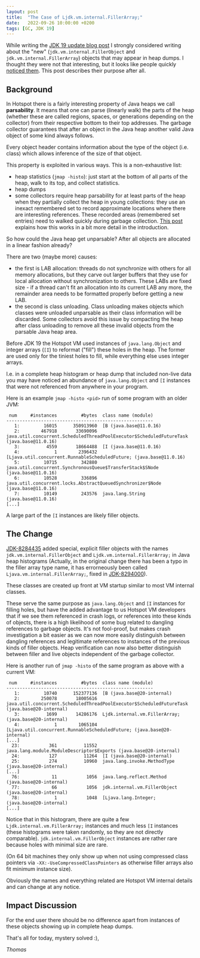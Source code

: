 ```yaml
---
layout: post
title:  "The Case of Ljdk.vm.internal.FillerArray;"
date:   2022-09-26 10:00:00 +0200
tags: [GC, JDK 19]
---
```


While writing the [JDK 19 update blog post](/2022/09/16/jdk19-g1-parallel-gc-changes.html) I strongly considered writing about the "new" (`jdk.vm.internal.FillerObject` and `jdk.vm.internal.FillerArray`) objects that may appear in heap dumps. I thought they were not that interesting, but it looks like people quickly [noticed them](https://old.reddit.com/r/java/comments/xlnw9q/the_mysterious_ljavainternalvmfillerarray/). This post describes their purpose after all.

## Background

In Hotspot there is a fairly interesting property of Java heaps we call **parsability**. It means that one can parse (linearly walk) the parts of the heap (whether these are called regions, spaces, or generations depending on the collector) from their respective bottom to their top addresses. The garbage collector guarantees that after an object in the Java heap another valid Java object of some kind always follows.

Every object header contains information about the type of the object (i.e. class) which allows inference of the size of that object.

This property is exploited in various ways. This is a non-exhaustive list:
  * heap statistics (`jmap -histo`): just start at the bottom of all parts of the heap, walk to its top, and collect statistics.
  * heap dumps
  * some collectors require heap parsability for at least parts of the heap when they partially collect the heap in young collections: they use an inexact remembered set to record approximate locations where there are interesting references. These recorded areas (remembered set entries) need to walked quickly during garbage collection. [This post](2022/02/15/card-table-card-size.html) explains how this works in a bit more detail in the introduction.

So how could the Java heap get unparsable? After all objects are allocated in a linear fashion already?

There are two (maybe more) causes:
  * the first is LAB allocation: threads do not synchronize with others for all memory allocations, but they carve out larger buffers that they use for local allocation without synchronization to others. These LABs are fixed size - if a thread can't fit an allocation into its current LAB any more, the remainder area needs to be formatted properly before getting a new LAB.
  * the second is class unloading. Class unloading makes objects which classes were unloaded unparsable as their class information will be discarded. Some collectors avoid this issue by compacting the heap after class unloading to remove all these invalid objects from the parsable Java heap area.

Before JDK 19 the Hotspot VM used instances of `java.lang.Object` and integer arrays (`[I`) to reformat ("fill") these holes in the heap. The former are used only for the tiniest holes to fill, while everything else uses integer arrays.

I.e. in a complete heap histogram or heap dump that included non-live data you may have noticed an abundance of `java.lang.Object` and `[I` instances that were not referenced from anywhere in your program.

Here is an example `jmap -histo <pid>` run of some program with an older JVM:

```
 num     #instances         #bytes  class name (module)
-------------------------------------------------------
   1:         16015      350913960  [B (java.base@11.0.16)
   2:        467918       33690096  java.util.concurrent.ScheduledThreadPoolExecutor$ScheduledFutureTask (java.base@11.0.16)
   3:          4559       18664488  [I (java.base@11.0.16)
   4:             1        2396432  [Ljava.util.concurrent.RunnableScheduledFuture; (java.base@11.0.16)
   5:         10715         342880  java.util.concurrent.SynchronousQueue$TransferStack$SNode (java.base@11.0.16)
   6:         10528         336896  java.util.concurrent.locks.AbstractQueuedSynchronizer$Node (java.base@11.0.16)
   7:         10149         243576  java.lang.String (java.base@11.0.16)
[...]
```

A large part of the `[I` instances are likely filler objects.

## The Change

[JDK-8284435](https://bugs.openjdk.org/browse/JDK-8284435) added special, explicit filler objects with the names `jdk.vm.internal.FillerObject` and `Ljdk.vm.internal.FillerArray;` in Java heap histograms (Actually, in the original change there has been a typo in the filler array type name, it has errorneously been called `Ljava.vm.internal.FillerArray;`, fixed in [JDK-8294000](https://bugs.openjdk.org/browse/JDK-8294000)).

These classes are created up front at VM startup similar to most VM internal classes.

These serve the same purpose as `java.lang.Object` and `[I` instances for filling holes, but have the added advantage to us Hotspot VM developers that if we see them referenced in crash logs, or references into these kinds of objects, there is a high likelihood of some bug related to dangling references to garbage objects. It's not fool-proof, but makes crash investigation a bit easier as we can now more easily distinguish between dangling references and legitimate references to instances of the previous kinds of filler objects. Heap verification can now also better distinguish between filler and live objects independent of the garbage collector.

Here is another run of `jmap -histo` of the same program as above with a current VM:

```
 num     #instances         #bytes  class name (module)
-------------------------------------------------------
   1:         10740      152377136  [B (java.base@20-internal)
   2:        250078       18005616  java.util.concurrent.ScheduledThreadPoolExecutor$ScheduledFutureTask (java.base@20-internal)
   3:          1699       14286176  Ljdk.internal.vm.FillerArray; (java.base@20-internal)
   4:             1        1065104  [Ljava.util.concurrent.RunnableScheduledFuture; (java.base@20-internal)
[...]
  23:           361          11552  java.lang.module.ModuleDescriptor$Exports (java.base@20-internal)
  24:           127          11264  [I (java.base@20-internal)
  25:           274          10960  java.lang.invoke.MethodType (java.base@20-internal)
[...]
  76:            11           1056  java.lang.reflect.Method (java.base@20-internal)
  77:            66           1056  jdk.internal.vm.FillerObject (java.base@20-internal)
  78:             1           1048  [Ljava.lang.Integer; (java.base@20-internal)
[...]
```

Notice that in this histogram, there are quite a few `Ljdk.internal.vm.FillerArray;` instances and much less `[I` instances (these histograms were taken randomly, so they are not directly comparable). `jdk.internal.vm.FillerObject` instances are rather rare because holes with minimal size are rare.

(On 64 bit machines they only show up when not using compressed class pointers via `-XX:-UseCompressedClassPointers` as otherwise filler arrays also fit minimum instance size).

Obviously the names and everything related are Hotspot VM internal details and can change at any notice.

## Impact Discussion

For the end user there should be no difference apart from instances of these objects showing up in complete heap dumps.

That's all for today, mystery solved :),

*Thomas*


